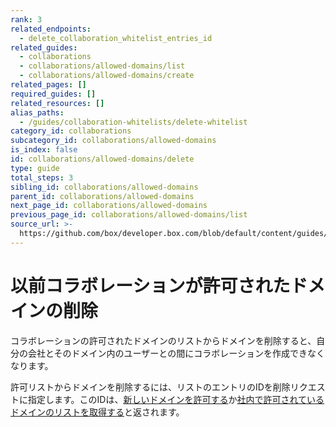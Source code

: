 ```yaml
---
rank: 3
related_endpoints:
  - delete_collaboration_whitelist_entries_id
related_guides:
  - collaborations
  - collaborations/allowed-domains/list
  - collaborations/allowed-domains/create
related_pages: []
required_guides: []
related_resources: []
alias_paths:
  - /guides/collaboration-whitelists/delete-whitelist
category_id: collaborations
subcategory_id: collaborations/allowed-domains
is_index: false
id: collaborations/allowed-domains/delete
type: guide
total_steps: 3
sibling_id: collaborations/allowed-domains
parent_id: collaborations/allowed-domains
next_page_id: collaborations/allowed-domains
previous_page_id: collaborations/allowed-domains/list
source_url: >-
  https://github.com/box/developer.box.com/blob/default/content/guides/collaborations/allowed-domains/delete.md
---
```

# 以前コラボレーションが許可されたドメインの削除

コラボレーションの許可されたドメインのリストからドメインを削除すると、自分の会社とそのドメイン内のユーザーとの間にコラボレーションを作成できなくなります。

許可リストからドメインを削除するには、リストのエントリのIDを削除リクエストに指定します。このIDは、[新しいドメインを許可する][create]か[社内で許可されているドメインのリストを取得する][list]と返されます。

<Samples id="delete_collaboration_whitelist_entries_id">

</Samples>

[create]: guide://collaborations/allowed-domains/create

[list]: guide://collaborations/allowed-domains/list
